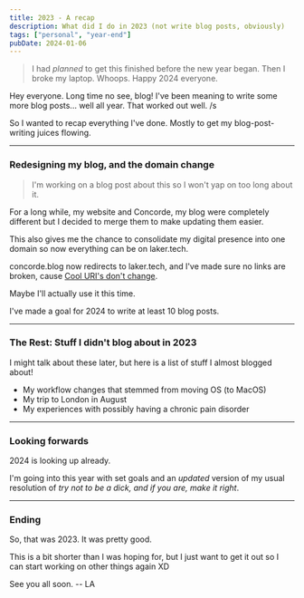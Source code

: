 ```yaml
---
title: 2023 - A recap
description: What did I do in 2023 (not write blog posts, obviously)
tags: ["personal", "year-end"]
pubDate: 2024-01-06
---
```


> I had _planned_ to get this finished before the new year began. Then I broke my laptop. Whoops. Happy 2024 everyone.

Hey everyone. Long time no see, blog!
I've been meaning to write some more blog posts... well all year. That worked out well. /s

So I wanted to recap everything I've done. Mostly to get my blog-post-writing juices flowing.

---

### Redesigning my blog, and the domain change

> I'm working on a blog post about this so I won't yap on too long about it.

For a long while, my website and Concorde, my blog were completely different but I decided to merge them to make updating them easier.

This also gives me the chance to consolidate my digital presence into one domain so now everything can be on laker.tech.

concorde.blog now redirects to laker.tech, and I've made sure no links are broken, cause [Cool URI's don't change](https://www.w3.org/Provider/Style/URI).

Maybe I'll actually use it this time.

I've made a goal for 2024 to write at least 10 blog posts.

---

### The Rest: Stuff I didn't blog about in 2023

I might talk about these later, but here is a list of stuff I almost blogged about!

-   My workflow changes that stemmed from moving OS (to MacOS)
-   My trip to London in August
-   My experiences with possibly having a chronic pain disorder

---

### Looking forwards

2024 is looking up already.

I'm going into this year with set goals and an _updated_ version of my usual resolution of _try not to be a dick, and if you are, make it right_.

---

### Ending

So, that was 2023. It was pretty good.

This is a bit shorter than I was hoping for, but I just want to get it out so I can start working on other things again XD

See you all soon. -- LA
